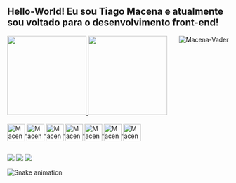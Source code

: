## Hello-World! Eu sou Tiago Macena e atualmente sou voltado para o desenvolvimento front-end!
<div align="left">
  <a href="https://github.com/thmacena">
 <img height="180em" src="https://github-readme-stats.vercel.app/api?username=thmacena&show_icons=true&theme=great-gatsby&include_all_commits=true&count_private=true"/>
  <img height="180em" src="https://github-readme-stats.vercel.app/api/top-langs/?username=thmacena&layout=compact&langs_count=7&theme=great-gatsby"/>
    <img align="right" alt="Macena-Vader" src="https://pa1.narvii.com/6319/6d8f06f2ae147fc20820c704a13c096c6696bdb3_hq.gif"</img> 
</div>
  
 
 
<div style="display: inline_block"><br>
  
  <img align="center" alt="Macena-HTML" height="40" width="40" src="https://cdn.jsdelivr.net/gh/devicons/devicon/icons/html5/html5-plain.svg">
  <img align="center" alt="Macena-CSS" height="40" width="40" src="https://cdn.jsdelivr.net/gh/devicons/devicon/icons/css3/css3-plain.svg">
  <img align="center" alt="Macena-Js" height="40" width="40" src="https://cdn.jsdelivr.net/gh/devicons/devicon/icons/javascript/javascript-plain.svg">  
  <img align="center" alt="Macena-React" height="40" width="40" src="https://cdn.jsdelivr.net/gh/devicons/devicon/icons/react/react-original.svg">  
  <img align="center" alt="Macena-Python" height="40" width="40" src="https://cdn.jsdelivr.net/gh/devicons/devicon/icons/python/python-original.svg">  
  <img align="center" alt="Macena-Angular" height="40" width="40" src="https://cdn.jsdelivr.net/gh/devicons/devicon/icons/angularjs/angularjs-plain.svg">
  <img align="center" alt="Macena-Bootstrap" height="40" width="40" src="https://cdn.jsdelivr.net/gh/devicons/devicon/icons/bootstrap/bootstrap-plain.svg">
  
  
 ##
  
  <div>
     <a href="https://instagram.com/thmacena" target="_blank"><img src="https://img.shields.io/badge/Instagram-E4405F?style=for-the-badge&logo=instagram&logoColor=white"   target="_blank"></a> 
    <a href = "mailto:t.hmacena@hotmail.com"><img src="https://img.shields.io/badge/Microsoft_Outlook-0078D4?style=for-the-badge&logo=microsoft-outlook&logoColor=white" target="_blank"></a>
    <a href="https://www.linkedin.com/in/thmacena/" target="_blank"><img src="https://img.shields.io/badge/-LinkedIn-%230077B5?style=for-the-badge&logo=linkedin&logoColor=white" target="_blank"></a> 
      
  
 
  ![Snake animation](https://github.com/thmacena/thmacena/blob/output/github-contribution-grid-snake.svg)
      
</div> 
      
